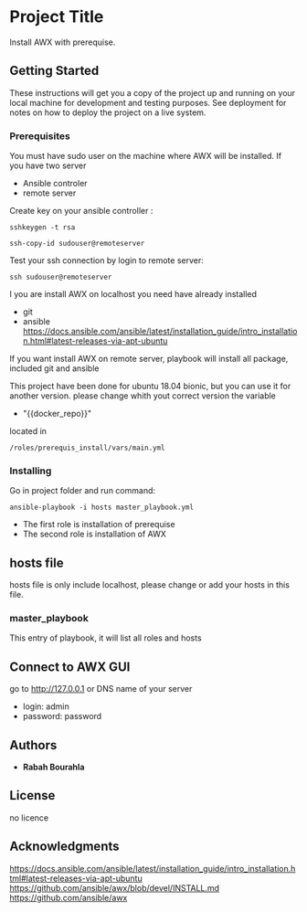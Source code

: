 # Project Title

Install AWX with prerequise.

## Getting Started

These instructions will get you a copy of the project up and running on your local machine for development and testing purposes. See deployment for notes on how to deploy the project on a live system.


### Prerequisites

You must have sudo user on the machine where AWX will be installed.
If you have two server
- Ansible controler
- remote server

Create key on your ansible controller :

```
sshkeygen -t rsa
```

```
ssh-copy-id sudouser@remoteserver
```

Test your ssh connection by login to remote server:
```
ssh sudouser@remoteserver
```
I you are install AWX on localhost you need have already installed
- git
- ansible
https://docs.ansible.com/ansible/latest/installation_guide/intro_installation.html#latest-releases-via-apt-ubuntu

If you want install AWX on remote server, playbook will install all package, included git and ansible

This project have been done for ubuntu 18.04 bionic, but you can use it for another version. please change whith yout correct version
the variable

- "{{docker_repo}}"

located in

```
/roles/prerequis_install/vars/main.yml

```

### Installing

Go in project folder and run command: 

```
ansible-playbook -i hosts master_playbook.yml 
```
- The first role is installation of prerequise 
- The second role is installation of AWX

## hosts file

hosts file is only include localhost, please change or add your hosts in this file.

### master_playbook

This entry of playbook, it will list all roles and hosts



## Connect to AWX GUI

go to http://127.0.0.1 or DNS name of your server 
- login: admin
- password: password



## Authors

* **Rabah Bourahla** 


## License

no licence

## Acknowledgments

https://docs.ansible.com/ansible/latest/installation_guide/intro_installation.html#latest-releases-via-apt-ubuntu
https://github.com/ansible/awx/blob/devel/INSTALL.md
https://github.com/ansible/awx


